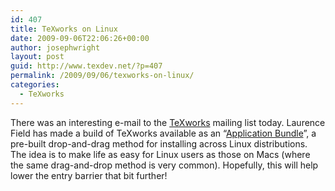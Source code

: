 ```yaml
---
id: 407
title: TeXworks on Linux
date: 2009-09-06T22:06:26+00:00
author: josephwright
layout: post
guid: http://www.texdev.net/?p=407
permalink: /2009/09/06/texworks-on-linux/
categories:
  - TeXworks
---
```

There was an interesting e-mail to the <a title="TeXworks - lowering the entry barrier to the TeX world" href="http://www.texworks.org">TeXworks</a> mailing list today. Laurence Field has made a build of TeXworks available as an “<a title="Application Bundles for Linux" href="http://www.appbundles.org">Application Bundle</a>”, a pre-built drop-and-drag method for installing across Linux distributions. The idea is to make life as easy for Linux users as those on Macs (where the same drag-and-drop method is very common). Hopefully, this will help lower the entry barrier that bit further!